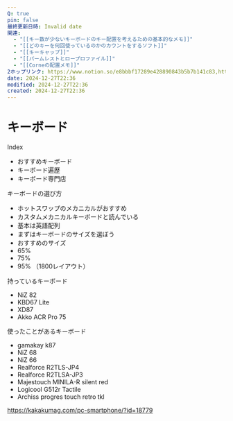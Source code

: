 ```yaml
---
Q: true
pin: false
最終更新日時: Invalid date
関連:
  - "[[キー数が少ないキーボードのキー配置を考えるための基本的なメモ]]"
  - "[[どのキーを何回使っているのかのカウントをするソフト]]"
  - "[[キーキャップ]]"
  - "[[パームレストとロープロファイル]]"
  - "[[Corneの配置メモ]]"
2ホップリンク: https://www.notion.so/e8bbbf17289e428890843b5b7b141c83,https://www.notion.so/14b1121f1cf6808f9dfddf4cda561ee2, https://www.notion.so/1531121f1cf68026b820e4023086a2a0, https://www.notion.so/1641121f1cf68026a43ffcf7776531ba, https://www.notion.so/d7a36717a1b64ed98775fb7dc5b9e68f, https://www.notion.so/e8bbbf17289e428890843b5b7b141c83,https://www.notion.so/0d654c3cb1374f3d8a44ec1e442620b9, https://www.notion.so/1401121f1cf6807fa73cfcb7737611c6, https://www.notion.so/b358f1c997f84b648d733fb538994a1d, https://www.notion.so/e8bbbf17289e428890843b5b7b141c83
date: 2024-12-27T22:36
modified: 2024-12-27T22:36
created: 2024-12-27T22:36
---
```

# キーボード

Index

- おすすめキーボード  
- キーボード遍歴  
- キーボード専門店  

キーボードの選び方

- ホットスワップのメカニカルがおすすめ  
- カスタムメカニカルキーボードと読んでいる  
- 基本は英語配列  
- まずはキーボードのサイズを選ぼう  
- おすすめのサイズ  
- 65%  
- 75%  
- 95% （1800レイアウト）  

持っているキーボード

- NiZ 82  
- KBD67 Lite  
- XD87  
- Akko ACR Pro 75  

使ったことがあるキーボード

- gamakay k87  
- NiZ 68  
- NiZ 66  
- Realforce R2TLS-JP4  
- Realforce R2TLSA-JP3  
- Majestouch MINILA-R silent red  
- Logicool G512r Tactile  
- Archiss progres touch retro tkl  

https://kakakumag.com/pc-smartphone/?id=18779